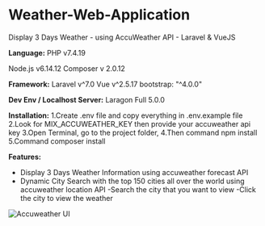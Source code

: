 # Weather-Web-Application
Display 3 Days Weather - using AccuWeather API - Laravel &amp; VueJS

**Language:**
PHP v7.4.19

Node.js v6.14.12
Composer v 2.0.12

**Framework:**
Laravel v^7.0
Vue v^2.5.17
bootstrap: "^4.0.0"
		
**Dev Env / Localhost Server:**
Laragon Full 5.0.0

**Installation:**
1.Create .env file and copy everything in .env.example file
2.Look for MIX_ACCUWEATHER_KEY then provide your accuweather api key
3.Open Terminal, go to the project folder, 
4.Then command npm install
5.Command composer install

**Features:**
- Display 3 Days Weather Information using accuweather forecast API
- Dynamic City Search with the top 150 cities all over the world using accuweather location API
    -Search the city that you want to view
    -Click the city to view the weather

![Accuweather UI](https://user-images.githubusercontent.com/22308587/184330521-d93eb6d3-eb76-4a4f-ac65-4d73d1268ff1.png)
